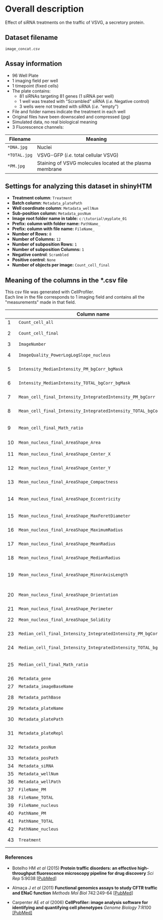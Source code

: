 # Overall description
Effect of siRNA treatments on the traffic of VSVG, a secretory protein.

## Dataset filename
`image_concat.csv`

## Assay information
- 96 Well Plate
- 1 imaging field per well
- 1 timepoint (fixed cells)
- The plate contains:
  - 81 siRNAs targeting 81 genes (1 siRNA per well)
  - 1 well was treated with "Scrambled" siRNA (_i.e._ Negative control)
  - 3 wells were not treated with siRNA (_i.e._ "empty")
- File and folder names indicate the treatment in each well
- Original files have been downscaled and compressed (jpg)
- Simulated data, no real biological meaning
- 3 Fluorescence channels:

| Filename     | Meaning                                                   |
| ------------ |---------------------------------------------------------- |
| `*DNA.jpg`   | Nuclei                                                    |
| `*TOTAL.jpg` | VSVG-GFP (_i.e._ total cellular VSVG)                     |
| `*PM.jpg`    | Staining of VSVG molecules located at the plasma membrane |


## Settings for analyzing this dataset in shinyHTM 
- **Treatment column**: `Treatment`
- **Batch column**: `Metadata_platePath`
- **Well coordinate column**: `Metadata_wellNum`
- **Sub-position column:** `Metadata_posNum`
- **Image root folder name in table:** `c:\tutorial\myplate_01`
- **Prefix: column with folder name:** `PathName_`
- **Prefix: column with file name:** `FileName_`
- **Number of Rows:** `8`
- **Number of Columns:** `12`
- **Number of subposition Rows:** `1`
- **Number of subposition Columns:** `1`
- **Negative control**: `Scrambled`
- **Positive control**: `None`
- **Number of objects per image:** `Count_cell_final`


## Meaning of the columns in the *.csv file

This csv file was generated with CellProfiler.  
Each line in the file corresponds to 1 imaging field and contains all the "measurements" made in that field.

|    | Column name                                                    | Meaning |
|--- | -------------------------------------------------------------- |-------------- |
| 1  | `Count_cell_all`                                               | Number of all cells in the image. |
| 2  | `Count_cell_final`                                             | A subset of Count_cell_all which excludes cells with saturated fluorescence, aberrant phenotypes and cells touching the image edge. |
| 3  | `ImageNumber`                                                  | Sequential number of the imaging field. |
| 4  | `ImageQuality_PowerLogLogSlope_nucleus`                        | A metric for blur detection. (http://d1zymp9ayga15t.cloudfront.net/CPmanual/MeasureImageQuality.html) |
| 5  | `Intensity_MedianIntensity_PM_bgCorr_bgMask`                   | Median fluorescence intensity in cell-free regions (PM channel). Reports on background flurorescence. |
| 6  | `Intensity_MedianIntensity_TOTAL_bgCorr_bgMask`                | Median fluorescence intensity in cell-free regions (Total channel). Reports on background flurorescence. |
| 7  | `Mean_cell_final_Intensity_IntegratedIntensity_PM_bgCorr`      | The mean of the integrated fluorescence intensity in the "PM" channel, calculated across all cells in an image. |
| 8  | `Mean_cell_final_Intensity_IntegratedIntensity_TOTAL_bgCorr`   | The mean of the integrated fluorescence intensity in the "TOTAL" channel, calculated across all cells in an image. |
| 9  | `Mean_cell_final_Math_ratio`                                   | The mean of the integrated fluorescence intensity in the "PM" channel divided by the integrated fluorescence intensity in the "TOTAL" channel, calculated across all cells in an image. **Reports on traffic efficiency.** |
| 10 | `Mean_nucleus_final_AreaShape_Area`                            | The mean of area of all cell nuclei in the field, in pixel<sup>2</sup> units. |
| 11 | `Mean_nucleus_final_AreaShape_Center_X`                        | The mean x-coordinate of the "[center](http://d1zymp9ayga15t.cloudfront.net/CPmanual/MeasureObjectSizeShape.html)" of all cell nuclei in the field, in pixel units. |
| 12 | `Mean_nucleus_final_AreaShape_Center_Y`                        | The mean y-coordinate of the "[center](http://d1zymp9ayga15t.cloudfront.net/CPmanual/MeasureObjectSizeShape.html)" of all cell nuclei in the field, in pixel units. |
| 13 | `Mean_nucleus_final_AreaShape_Compactness`                     | The variance of the radial distance of a nucleus' pixels from the centroid divided by the area. Mean value calculated across all nuclei in an image. |
| 14 | `Mean_nucleus_final_AreaShape_Eccentricity`                    | The ratio of the distance between the foci of the ellipse that has the same second-moments as a nucleus and its major axis length. Mean value calculated across all nuclei in an image. |
| 15 | `Mean_nucleus_final_AreaShape_MaxFeretDiameter`                | The largest possible diameter which can be fitted inside a cell nucleus, in pixel units. Mean value calculated across all nuclei in an image. |
| 16 | `Mean_nucleus_final_AreaShape_MaximumRadius`                   | The maximum distance of any pixel in a nucleus to the closest pixel outside of the nucleus. Mean value calculated across all nuclei in an image. |
| 17 | `Mean_nucleus_final_AreaShape_MeanRadius`                      | The mean distance of any pixel in the nucleus to the closest pixel outside of the nucleus. Mean value calculated across all nuclei in an image. |
| 18 | `Mean_nucleus_final_AreaShape_MedianRadius`                    | The median distance of any pixel in the cell nuclei to the closest pixel outside of the nuclei. Mean value across all cell nuclei in the image. |
| 19 | `Mean_nucleus_final_AreaShape_MinorAxisLength`                 | The length (in pixels) of the minor axis of the ellipse that has the same normalized second central moments as the region. Mean value across all cell nuclei in the image. |
| 20 | `Mean_nucleus_final_AreaShape_Orientation`                     | The angle (in degrees ranging from -90 to 90 degrees) between the x-axis and the major axis of the ellipse that has the same second-moments as the region. Mean value across all cell nuclei in the image. |
| 21 | `Mean_nucleus_final_AreaShape_Perimeter`                       | The mean perimeter of all cell nuclei in the field, in pixel units. |
| 22 | `Mean_nucleus_final_AreaShape_Solidity`                        | The proportion of the pixels in the convex hull that are also in the object. [more info](http://d1zymp9ayga15t.cloudfront.net/CPmanual/MeasureObjectSizeShape.html). Mean value across all cell nuclei in the image. |
| 23 | `Median_cell_final_Intensity_IntegratedIntensity_PM_bgCorr`    | The mean of the integrated fluorescence intensity in the "PM" channel, calculated across all cells in an image. |
| 24 | `Median_cell_final_Intensity_IntegratedIntensity_TOTAL_bgCorr` | The mean of the integrated fluorescence intensity in the "TOTAL" channel, calculated across all cells in an image. |
| 25 | `Median_cell_final_Math_ratio`                                 | The mean of the integrated fluorescence intensity in the "PM" channel divided by the integrated fluorescence intensity in the "TOTAL" channel, calculated across all cells in an image. **Reports on traffic efficiency.** |
| 26 | `Metadata_gene`                                                | The gene target of the siRNA used in the well. Official gene symbol. |
| 27 | `Metadata_imageBaseName`                                       | The full image filename, excluding the channel suffix and file extension. |
| 28 | `Metadata_pathBase`                                            | The mother folder where all files were located during the CellProfiler analysis. In case, a Windows PC. |
| 29 | `Metadata_plateName`                                           | The plate name excluding the experiment replicate serial number. |
| 30 | `Metadata_platePath`                                           | The subfolder containing all images for a plate. It is also the full name of the plate. |
| 31 | `Metadata_plateRepl`                                           | The serial number of the experiment replicate. This dataset only includes 1 plate. |
| 32 | `Metadata_posNum`                                              | The number of the image field within a well. This dataset only has 1 imaging field per well. |
| 33 | `Metadata_posPath`                                             | The name of the subfolder with all images regarding a specific imaging field. |
| 34 | `Metadata_siRNA`                                               | The catalog number of the siRNA used in the well. |
| 35 | `Metadata_wellNum`                                             | Well number. |
| 36 | `Metadata_wellPath`                                            | The name of the folder containing all images acquired for a given well. |
| 37 | `FileName_PM`                                                  | The file name of the image of the "PM" channel. |
| 38 | `FileName_TOTAL`                                               | The file name of the image of the "TOTAL" channel. |
| 39 | `FileName_nucleus`                                             | The file name of the image of the "DNA" channel. |
| 40 | `PathName_PM`                                                  | The full folder path of the image of the "PM" channel. |
| 41 | `PathName_TOTAL`                                               | The full folder path of the image of the "TOTAL" channel. |
| 42 | `PathName_nucleus`                                             | The full folder path of the image of the "DNA" channel. |
| 43 | `Treatment`                                                    | The well treatment. A concatenated text string with the structure "gene_siRNA". |





### References

- Botelho HM _et al_ (2015) **Protein traffic disorders: an effective high-throughput fluorescence microscopy pipeline for drug discovery**  _Sci Rep_ 5:9038 [[PubMed](http://www.ncbi.nlm.nih.gov/pubmed/25762484)]

- Almaça J _et al_ (2011) **Functional genomics assays to study CFTR traffic and ENaC function** _Methods Mol Biol_ 742:249-64 [[PubMed](http://www.ncbi.nlm.nih.gov/pubmed/21547737)]

- Carpenter AE _et al_ (2006) **CellProfiler: image analysis software for identifying and quantifying cell phenotypes** _Genome Biology_ 7:R100 [[PubMed]](http://www.ncbi.nlm.nih.gov/pubmed/17076895)